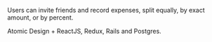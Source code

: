 Users can invite friends and record expenses, split equally, by exact amount, or by percent.

Atomic Design + ReactJS,
Redux, Rails and Postgres.
